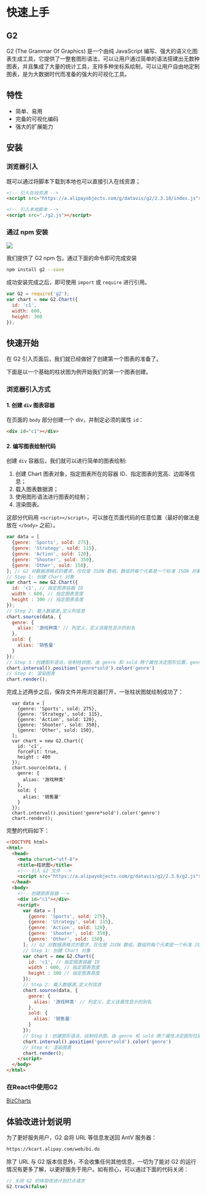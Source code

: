 <!--
title: 快速上手
resource:
  jsFiles:
    - ${url.g2}
-->

# 快速上手

## G2

G2 (The Grammar Of Graphics) 是一个由纯 JavaScript 编写、强大的语义化图表生成工具，它提供了一整套图形语法，可以让用户通过简单的语法搭建出无数种图表，并且集成了大量的统计工具，支持多种坐标系绘制，可以让用户自由地定制图表，是为大数据时代而准备的强大的可视化工具。

## 特性

- 简单、易用
- 完备的可视化编码
- 强大的扩展能力


## 安装

### 浏览器引入

既可以通过将脚本下载到本地也可以直接引入在线资源；


```html
<!-- 引入在线资源 -->
<script src="https://a.alipayobjects.com/g/datavis/g2/2.3.10/index.js"></script>
```

```html
<!-- 引入本地脚本 -->
<script src="./g2.js"></script>
```

### 通过 npm 安装
<a href="https://www.npmjs.com/package/g2" target="_blank"><img src="https://img.shields.io/npm/v/g2.svg?style=flat"></a>

我们提供了 G2 npm 包，通过下面的命令即可完成安装

```bash
npm install g2 --save
```
成功安装完成之后，即可使用 `import` 或 `require` 进行引用。

```js
var G2 = require('g2');
var chart = new G2.Chart({
  id: 'c1',
  width: 600,
  height: 300
});
```

## 快速开始
在 G2 引入页面后，我们就已经做好了创建第一个图表的准备了。

下面是以一个基础的柱状图为例开始我们的第一个图表创建。

### 浏览器引入方式

#### 1. 创建 `div` 图表容器

在页面的 `body` 部分创建一个 div，并制定必须的属性 `id`：

```html
<div id="c1"></div>
```

#### 2. 编写图表绘制代码

创建 `div` 容器后，我们就可以进行简单的图表绘制:

1. 创建 Chart 图表对象，指定图表所在的容器 ID、指定图表的宽高、边距等信息；
2. 载入图表数据源；
3. 使用图形语法进行图表的绘制；
4. 渲染图表。

这部分代码用 `<script></script>`，可以放在页面代码的任意位置（最好的做法是放在 `</body>` 之前）。

```js
var data = [
  {genre: 'Sports', sold: 275},
  {genre: 'Strategy', sold: 115},
  {genre: 'Action', sold: 120},
  {genre: 'Shooter', sold: 350},
  {genre: 'Other', sold: 150},
]; // G2 对数据源格式的要求，仅仅是 JSON 数组，数组的每个元素是一个标准 JSON 对象。
// Step 1: 创建 Chart 对象
var chart = new G2.Chart({
  id: 'c1', // 指定图表容器 ID
  width : 600, // 指定图表宽度
  height : 300 // 指定图表高度
});
// Step 2: 载入数据源,定义列信息
chart.source(data, {
  genre: {
    alias: '游戏种类' // 列定义，定义该属性显示的别名
  },
  sold: {
    alias: '销售量'
  }
});
// Step 3：创建图形语法，绘制柱状图，由 genre 和 sold 两个属性决定图形位置，genre 映射至 x 轴，sold 映射至 y 轴
chart.interval().position('genre*sold').color('genre')
// Step 4: 渲染图表
chart.render();
```

完成上述两步之后，保存文件并用浏览器打开，一张柱状图就绘制成功了：

<div id="c1"></div>

```js-
  var data = [
    {genre: 'Sports', sold: 275},
    {genre: 'Strategy', sold: 115},
    {genre: 'Action', sold: 120},
    {genre: 'Shooter', sold: 350},
    {genre: 'Other', sold: 150},
  ];
  var chart = new G2.Chart({
    id: 'c1',
    forceFit: true,
    height : 400
  });
  chart.source(data, {
    genre: {
      alias: '游戏种类'
    },
    sold: {
      alias: '销售量'
    }
  });
  chart.interval().position('genre*sold').color('genre')
  chart.render();
```

完整的代码如下：

```html
<!DOCTYPE html>
<html>
  <head>
    <meta charset="utf-8">
    <title>柱状图</title>
    <!-- 引入 G2 文件 -->
    <script src="https://a.alipayobjects.com/g/datavis/g2/2.3.6/g2.js"></script>
  </head>
  <body>
    <!-- 创建图表容器 -->
    <div id="c1"></div>
    <script>
      var data = [
        {genre: 'Sports', sold: 275},
        {genre: 'Strategy', sold: 115},
        {genre: 'Action', sold: 120},
        {genre: 'Shooter', sold: 350},
        {genre: 'Other', sold: 150},
      ]; // G2 对数据源格式的要求，仅仅是 JSON 数组，数组的每个元素是一个标准 JSON 对象。
      // Step 1: 创建 Chart 对象
      var chart = new G2.Chart({
        id: 'c1', // 指定图表容器 ID
        width : 600, // 指定图表宽度
        height : 300 // 指定图表高度
      });
      // Step 2: 载入数据源,定义列信息
      chart.source(data, {
        genre: {
          alias: '游戏种类' // 列定义，定义该属性显示的别名
        },
        sold: {
          alias: '销售量'
        }
      });
      // Step 3：创建图形语法，绘制柱状图，由 genre 和 sold 两个属性决定图形位置，genre 映射至 x 轴，sold 映射至 y 轴
      chart.interval().position('genre*sold').color('genre')
      // Step 4: 渲染图表
      chart.render();
    </script>
  </body>
</html>
```

### 在React中使用G2

[BizCharts]()
<!-- TODO -->

## 体验改进计划说明

为了更好服务用户，G2 会将 URL 等信息发送回 AntV 服务器：

```html
https://kcart.alipay.com/web/bi.do
```
除了 URL 与 G2 版本信息外，不会收集任何其他信息，一切为了能对 G2 的运行情况有更多了解，以更好服务于用户。如有担心，可以通过下面的代码关闭：

```js
// 关闭 G2 的体验改进计划打点请求
G2.track(false)
```
